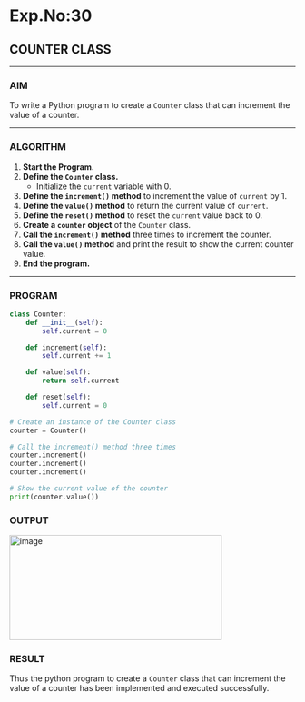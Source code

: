 # Exp.No:30  
## COUNTER CLASS

---

### AIM  
To write a Python program to create a `Counter` class that can increment the value of a counter.

---

### ALGORITHM

1. **Start the Program.**
2. **Define the `Counter` class.**
   - Initialize the `current` variable with 0.
3. **Define the `increment()` method** to increment the value of `current` by 1.
4. **Define the `value()` method** to return the current value of `current`.
5. **Define the `reset()` method** to reset the `current` value back to 0.
6. **Create a `counter` object** of the `Counter` class.
7. **Call the `increment()` method** three times to increment the counter.
8. **Call the `value()` method** and print the result to show the current counter value.
9. **End the program.**

---

### PROGRAM

```python
class Counter:
    def __init__(self):
        self.current = 0

    def increment(self):
        self.current += 1

    def value(self):
        return self.current

    def reset(self):
        self.current = 0

# Create an instance of the Counter class
counter = Counter()

# Call the increment() method three times
counter.increment()
counter.increment()
counter.increment()

# Show the current value of the counter
print(counter.value())

```

### OUTPUT
<img width="374" height="185" alt="image" src="https://github.com/user-attachments/assets/02035012-0ebc-4739-ac8c-6b3a849f5077" />



### RESULT
Thus the python program to create a `Counter` class that can increment the value of a counter has been implemented and executed successfully.
